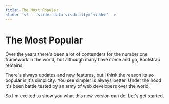 ```yaml
---
title: The Most Popular
slide: '<!-- .slide: data-visibility="hidden"-->'
---
```


<!-- .slide: data-state="layout-title" class="bg-dark"-->

# The Most Popular

> >

Over the years there's been a lot of contenders for the number one framework in the world, but although many have come and go, Bootstrap remains.

There's always updates and new features, but I think the reason its so popular is it's simplicity. You see simpler is always better. Under the hood it's been battle tested by an army of web developers over the world.

So I'm excited to show you what this new version can do. Let's get started.
